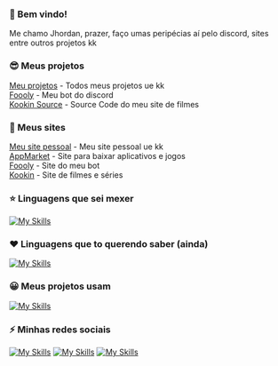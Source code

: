 ### 👋 Bem vindo!
Me chamo Jhordan, prazer, faço umas peripécias aí pelo discord, sites entre outros projetos kk

### 😎 Meus projetos
[Meu projetos](https://github.com/jhoOrdann/myprojects) - Todos meus projetos ue kk<br>
[Foooly](https://github.com/jhoOrdann/FooolyBot) - Meu bot do discord<br>
[Kookin Source](https://github.com/jhoOrdann/kookin-source) - Source Code do meu site de filmes

### 📌 Meus sites
[Meu site pessoal](https://jhordanlossehelin.vercel.app) - Meu site pessoal ue kk<br>
[AppMarket](https://appmarket.vercel.app) - Site para baixar aplicativos e jogos<br>
[Foooly](https://foooly.vercel.app) - Site do meu bot<br>
[Kookin](https://kookin.vercel.app) - Site de filmes e séries

### ⭐ Linguagens que sei mexer
[![My Skills](https://skillicons.dev/icons?i=js,html,css)](#)

### ❤ Linguagens que to querendo saber (ainda)
[![My Skills](https://skillicons.dev/icons?i=cs,c,cpp)](#)

### 😀 Meus projetos usam
[![My Skills](https://skillicons.dev/icons?i=vercel,vscode,nodejs,md,github)](#)

### ⚡ Minhas redes sociais
[![My Skills](https://skillicons.dev/icons?i=discord)](https://discord.com/users/733725067451826199) [![My Skills](https://skillicons.dev/icons?i=instagram)](https://www.instagram.com/jhordan_lossehelin_)
[![My Skills](https://skillicons.dev/icons?i=twitter)](https://x.com/jhoOrdann_)

<!--
**jhoOrdann/jhoOrdann** is a ✨ _special_ ✨ repository because its `README.md` (this file) appears on your GitHub profile.

Here are some ideas to get you started:

- 🔭 I’m currently working on ...
- 🌱 I’m currently learning ...
- 👯 I’m looking to collaborate on ...
- 🤔 I’m looking for help with ...
- 💬 Ask me about ...
- 📫 How to reach me: ...
- 😄 Pronouns: ...
- ⚡ Fun fact: ...
-->
